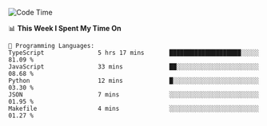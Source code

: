 <!--START_SECTION:waka-->
![Code Time](http://img.shields.io/badge/Code%20Time-1%2C060%20hrs%2041%20mins-blue)

📊 **This Week I Spent My Time On** 

```text
💬 Programming Languages: 
TypeScript               5 hrs 17 mins       ████████████████████░░░░░   81.09 % 
JavaScript               33 mins             ██░░░░░░░░░░░░░░░░░░░░░░░   08.68 % 
Python                   12 mins             █░░░░░░░░░░░░░░░░░░░░░░░░   03.30 % 
JSON                     7 mins              ░░░░░░░░░░░░░░░░░░░░░░░░░   01.95 % 
Makefile                 4 mins              ░░░░░░░░░░░░░░░░░░░░░░░░░   01.27 % 
```


<!--END_SECTION:waka-->